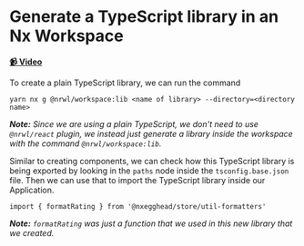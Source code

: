 # Generate a TypeScript library in an Nx Workspace

**[📹 Video](https://egghead.io/lessons/egghead-generate-a-typescript-library-in-an-nx-workspacece)**

To create a plain TypeScript library, we can run the command

```shell
yarn nx g @nrwl/workspace:lib <name of library> --directory=<directory name>
```

_**Note:** Since we are using a plain TypeScript, we don't need to use `@nrwl/react` plugin, we instead just generate a library inside the workspace with the command `@nrwl/workspace:lib`._

Similar to creating components, we can check how this TypeScript library is being exported by looking in the `paths` node inside the `tsconfig.base.json` file. Then we can use that to import the TypeScript library inside our Application.

```react
import { formatRating } from '@nxegghead/store/util-formatters'
```

_**Note:** `formatRating` was just a function that we used in this new library that we created._
